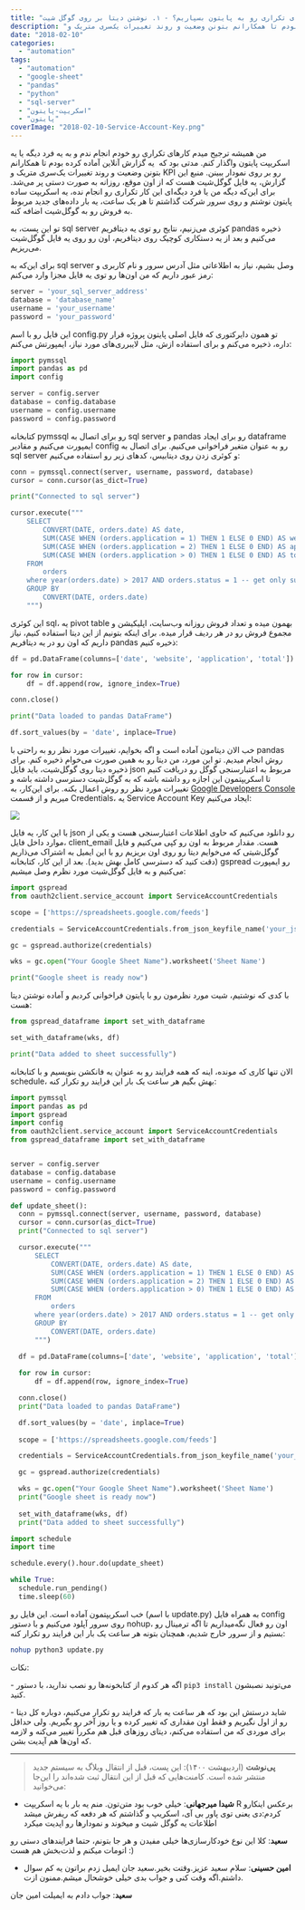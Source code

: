 ```yaml
---
title: "چطور انجام کارهای تکراری رو به پایتون بسپاریم؟ - ۱. نوشتن دیتا بر روی گوگل شیت"
description: "من همیشه ترجیح میدم کارهای تکراری رو خودم انجام ندم و به یه فرد دیگه یا یه اسکریپت پایتون واگذار کنم. مدتی بود که  یه گزارش آنلاین آماده کرده بودم تا همکارانم بتونن وضعیت و روند تغییرات یک‌سری متریک و KPI رو بر روی نمودار ببینن؛ تو این پست، این کار رو به پایتون می‌سپاریم."
date: "2018-02-10"
categories: 
  - "automation"
tags: 
  - "automation"
  - "google-sheet"
  - "pandas"
  - "python"
  - "sql-server"
  - "اسکریپت-پایتون"
  - "پایتون"
coverImage: "2018-02-10-Service-Account-Key.png"
---
```


من همیشه ترجیح میدم کارهای تکراری رو خودم انجام ندم و به یه فرد دیگه یا یه اسکریپت پایتون واگذار کنم. مدتی بود که  یه گزارش آنلاین آماده کرده بودم تا همکارانم بتونن وضعیت و روند تغییرات یک‌سری متریک و KPI رو بر روی نمودار ببینن. منبع این گزارش، یه فایل گوگل‌شیت هست که از اون موقع، روزانه به صورت دستی پر می‌شد. برای این‌که دیگه من یا فرد دیگه‌ای این کار تکراری رو انجام نده، یه اسکریپت ساده پایتون نوشتم و روی سرور شرکت گذاشتم تا هر یک ساعت، یه بار داده‌های جدید مربوط به فروش رو به گوگل‌شیت اضافه کنه.

تو این پست، به sql server کوئری می‌زنیم، نتایج رو توی یه دیتافریم pandas ذخیره می‌کنیم و بعد از یه دستکاری کوچیک روی دیتافریم، اون رو روی یه فایل گوگل‌شیت می‌ریزیم.

برای این‌که به sql server وصل بشیم، نیاز به اطلاعاتی مثل آدرس سرور و نام کاربری و رمز عبور داریم که من اون‌ها رو توی یه فایل مجزا وارد می‌کنم:

```python
server = 'your_sql_server_address'
database = 'database_name'
username = 'your_username'
password = 'your_password'
```
این فایل رو با اسم config.py تو همون دایرکتوری که فایل اصلی پایتون پروژه قرار داره، ذخیره می‌کنم و برای استفاده ازش، مثل لایبرری‌های مورد نیاز، ایمپورتش می‌کنم:

```python
import pymssql
import pandas as pd
import config

server = config.server
database = config.database
username = config.username
password = config.password
```
کتابخانه pymssql رو برای اتصال به sql server و pandas رو برای ایجاد dataframe ایمپورت می‌کنیم و مقادیر config رو به عنوان متغیر فراخوانی می‌کنیم. برای اتصال به sql server و کوئری زدن روی دیتابیس، کدهای زیر رو استفاده می‌کنیم:

```python
conn = pymssql.connect(server, username, password, database)
cursor = conn.cursor(as_dict=True)

print("Connected to sql server")

cursor.execute("""
    SELECT
        CONVERT(DATE, orders.date) AS date,
        SUM(CASE WHEN (orders.application = 1) THEN 1 ELSE 0 END) AS website,
        SUM(CASE WHEN (orders.application = 2) THEN 1 ELSE 0 END) AS application,
        SUM(CASE WHEN (orders.application > 0) THEN 1 ELSE 0 END) AS total
    FROM
        orders
    where year(orders.date) > 2017 AND orders.status = 1 -- get only successfull orders of 2018
    GROUP BY
        CONVERT(DATE, orders.date)
    """)
```
این کوئری sql، یه pivot table بهمون میده و تعداد فروش روزانه وب‌سایت، اپلیکیشن و مجموع فروش رو در هر ردیف قرار میده. برای اینکه بتونیم از این دیتا استفاده کنیم، نیاز داریم که اون رو در یه دیتافریم pandas ذخیره کنیم:

```python
df = pd.DataFrame(columns=['date', 'website', 'application', 'total'])

for row in cursor:
    df = df.append(row, ignore_index=True)

conn.close()

print("Data loaded to pandas DataFrame")

df.sort_values(by = 'date', inplace=True)
```
خب الان دیتامون آماده است و اگه بخوایم، تغییرات مورد نظر رو به راحتی با pandas روش انجام میدیم. تو این مورد، من دیتا رو به همین صورت می‌خوام ذخیره کنم. برای ذخیره دیتا روی گوگل‌شیت، باید فایل json مربوط به اعتبارسنجی گوگل رو دریافت کنیم تا اسکریپتمون این اجازه رو داشته باشه که به گوگل‌شیت دسترسی داشته باشه و تغییرات مورد نظر رو روش اعمال بکنه. برای این‌کار، به [Google Developers Console](https://console.developers.google.com/project) میریم و از قسمت Credentials، یه Service Account Key ایجاد می‌کنیم:

![](images/2018-02-10-Service-Account-Key.png)

با این کار، یه فایل json رو دانلود می‌کنیم که حاوی اطلاعات اعتبارسنجی هست و یکی از موارد داخل فایل، client\_email هست. مقدار مربوط به اون رو کپی می‌کنیم و فایل گوگل‌شیتی که می‌خوایم دیتا رو روی اون بریزیم رو با این ایمیل به اشتراک می‌ذاریم (دقت کنید که دسترسی کامل بهش بدید). بعد از این کار، کتابخانه gspread رو ایمپورت می‌کنیم و به فایل گوگل‌شیت مورد نظرم وصل میشیم:

```python
import gspread
from oauth2client.service_account import ServiceAccountCredentials

scope = ['https://spreadsheets.google.com/feeds']

credentials = ServiceAccountCredentials.from_json_keyfile_name('your_json_file.json', scope)

gc = gspread.authorize(credentials)

wks = gc.open("Your Google Sheet Name").worksheet('Sheet Name')

print("Google sheet is ready now")
```
با کدی که نوشتیم، شیت مورد نظرمون رو با پایتون فراخوانی کردیم و آماده نوشتن دیتا هست:

```python
from gspread_dataframe import set_with_dataframe

set_with_dataframe(wks, df)

print("Data added to sheet successfully")
```
الان تنها کاری که مونده، اینه که همه فرایند رو به عنوان یه فانکشن بنویسیم و با کتابخانه schedule، بهش بگیم هر ساعت یک بار این فرایند رو تکرار کنه:

```python
import pymssql
import pandas as pd
import gspread
import config
from oauth2client.service_account import ServiceAccountCredentials
from gspread_dataframe import set_with_dataframe


server = config.server
database = config.database
username = config.username
password = config.password

def update_sheet():
  conn = pymssql.connect(server, username, password, database)
  cursor = conn.cursor(as_dict=True)
  print("Connected to sql server")

  cursor.execute("""
      SELECT
          CONVERT(DATE, orders.date) AS date,
          SUM(CASE WHEN (orders.application = 1) THEN 1 ELSE 0 END) AS website,
          SUM(CASE WHEN (orders.application = 2) THEN 1 ELSE 0 END) AS application,
          SUM(CASE WHEN (orders.application > 0) THEN 1 ELSE 0 END) AS total
      FROM
          orders
      where year(orders.date) > 2017 AND orders.status = 1 -- get only successfull orders of 2018
      GROUP BY
          CONVERT(DATE, orders.date)
      """)
  
  df = pd.DataFrame(columns=['date', 'website', 'application', 'total'])

  for row in cursor:
      df = df.append(row, ignore_index=True)

  conn.close()
  print("Data loaded to pandas DataFrame")

  df.sort_values(by = 'date', inplace=True)
  
  scope = ['https://spreadsheets.google.com/feeds']

  credentials = ServiceAccountCredentials.from_json_keyfile_name('your_json_file.json', scope)

  gc = gspread.authorize(credentials)

  wks = gc.open("Your Google Sheet Name").worksheet('Sheet Name')
  print("Google sheet is ready now")
  
  set_with_dataframe(wks, df)
  print("Data added to sheet successfully")

import schedule
import time

schedule.every().hour.do(update_sheet)

while True:
  schedule.run_pending()
  time.sleep(60)
```

خب اسکریپتمون آماده است. این فایل رو (با اسم update.py) به همراه فایل config روی سرور آپلود می‌کنیم و با دستور nohup، اون رو فعال نگه‌میداریم تا اگه ترمینال رو بستیم و از سرور خارج شدیم، همچنان بتونه هر ساعت یک بار این فرایند رو تکرار کنه:

```bash
nohup python3 update.py
```

نکات:

\- اگه هر کدوم از کتابخونه‌ها رو نصب ندارید، با دستور `pip3 install` می‌تونید نصبشون کنید.

\- شاید درستش این بود که هر ساعت یه بار که فرایند رو تکرار می‌کنیم، دوباره کل دیتا رو از اول نگیریم و فقط اون مقداری که تغییر کرده و یا روز آخر رو بگیریم. ولی حداقل برای موردی که من استفاده می‌کنم، دیتای روزهای قبل هم مکرراً تغییر می‌کنه و لازمه که اون‌ها هم آپدیت بشن.


---


> **پی‌نوشت** (اردیبهشت ۱۴۰۰):
> این پست، قبل از انتقال وبلاگ به سیستم جدید منتشر شده است. کامنت‌هایی که قبل از این انتقال ثبت شده‌اند را این‌جا می‌خوانید:

- **شیدا میرجهانی**:  خیلی خوب بود متن‌تون.
منم یه بار با یه اسکریپت R برعکس اینکارو کردم:دی 
یعنی توی پاور بی آی، اسکریپ و گذاشتم که هر دفعه که ریفرش میشد اطلاعات یه گوگل شیت و میخوند و نمودارها رو اپدیت میکرد

**سعید**:  کلا این نوع خودکارسازی‌ها خیلی مفیدن و هر جا بتونم، حتما فرایند‌های دستی رو اتومات میکنم و لذت‌بخش هم هست :)

- **امین حسینی**:  سلام سعید عزیز.وقتت بخیر.سعید جان ایمیل زدم براتون یه کم سوال داشتم.اگه وقت کنی و جواب بدی خیلی خوشحال میشم.ممنون ازت.

**سعید**:  جواب دادم به ایمیلت امین جان